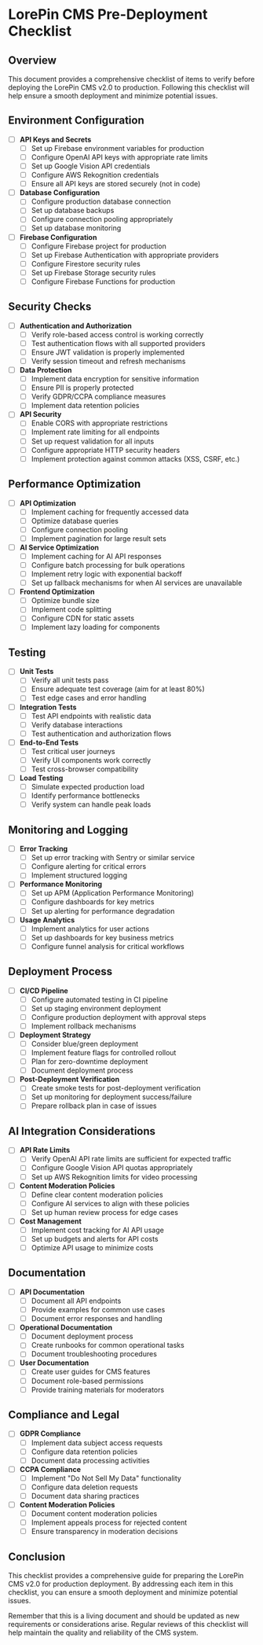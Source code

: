 # LorePin CMS Pre-Deployment Checklist

## Overview

This document provides a comprehensive checklist of items to verify before deploying the LorePin CMS v2.0 to production. Following this checklist will help ensure a smooth deployment and minimize potential issues.

## Environment Configuration

- [ ] **API Keys and Secrets**
  - [ ] Set up Firebase environment variables for production
  - [ ] Configure OpenAI API keys with appropriate rate limits
  - [ ] Set up Google Vision API credentials
  - [ ] Configure AWS Rekognition credentials
  - [ ] Ensure all API keys are stored securely (not in code)

- [ ] **Database Configuration**
  - [ ] Configure production database connection
  - [ ] Set up database backups
  - [ ] Configure connection pooling appropriately
  - [ ] Set up database monitoring

- [ ] **Firebase Configuration**
  - [ ] Configure Firebase project for production
  - [ ] Set up Firebase Authentication with appropriate providers
  - [ ] Configure Firestore security rules
  - [ ] Set up Firebase Storage security rules
  - [ ] Configure Firebase Functions for production

## Security Checks

- [ ] **Authentication and Authorization**
  - [ ] Verify role-based access control is working correctly
  - [ ] Test authentication flows with all supported providers
  - [ ] Ensure JWT validation is properly implemented
  - [ ] Verify session timeout and refresh mechanisms

- [ ] **Data Protection**
  - [ ] Implement data encryption for sensitive information
  - [ ] Ensure PII is properly protected
  - [ ] Verify GDPR/CCPA compliance measures
  - [ ] Implement data retention policies

- [ ] **API Security**
  - [ ] Enable CORS with appropriate restrictions
  - [ ] Implement rate limiting for all endpoints
  - [ ] Set up request validation for all inputs
  - [ ] Configure appropriate HTTP security headers
  - [ ] Implement protection against common attacks (XSS, CSRF, etc.)

## Performance Optimization

- [ ] **API Optimization**
  - [ ] Implement caching for frequently accessed data
  - [ ] Optimize database queries
  - [ ] Configure connection pooling
  - [ ] Implement pagination for large result sets

- [ ] **AI Service Optimization**
  - [ ] Implement caching for AI API responses
  - [ ] Configure batch processing for bulk operations
  - [ ] Implement retry logic with exponential backoff
  - [ ] Set up fallback mechanisms for when AI services are unavailable

- [ ] **Frontend Optimization**
  - [ ] Optimize bundle size
  - [ ] Implement code splitting
  - [ ] Configure CDN for static assets
  - [ ] Implement lazy loading for components

## Testing

- [ ] **Unit Tests**
  - [ ] Verify all unit tests pass
  - [ ] Ensure adequate test coverage (aim for at least 80%)
  - [ ] Test edge cases and error handling

- [ ] **Integration Tests**
  - [ ] Test API endpoints with realistic data
  - [ ] Verify database interactions
  - [ ] Test authentication and authorization flows

- [ ] **End-to-End Tests**
  - [ ] Test critical user journeys
  - [ ] Verify UI components work correctly
  - [ ] Test cross-browser compatibility

- [ ] **Load Testing**
  - [ ] Simulate expected production load
  - [ ] Identify performance bottlenecks
  - [ ] Verify system can handle peak loads

## Monitoring and Logging

- [ ] **Error Tracking**
  - [ ] Set up error tracking with Sentry or similar service
  - [ ] Configure alerting for critical errors
  - [ ] Implement structured logging

- [ ] **Performance Monitoring**
  - [ ] Set up APM (Application Performance Monitoring)
  - [ ] Configure dashboards for key metrics
  - [ ] Set up alerting for performance degradation

- [ ] **Usage Analytics**
  - [ ] Implement analytics for user actions
  - [ ] Set up dashboards for key business metrics
  - [ ] Configure funnel analysis for critical workflows

## Deployment Process

- [ ] **CI/CD Pipeline**
  - [ ] Configure automated testing in CI pipeline
  - [ ] Set up staging environment deployment
  - [ ] Configure production deployment with approval steps
  - [ ] Implement rollback mechanisms

- [ ] **Deployment Strategy**
  - [ ] Consider blue/green deployment
  - [ ] Implement feature flags for controlled rollout
  - [ ] Plan for zero-downtime deployment
  - [ ] Document deployment process

- [ ] **Post-Deployment Verification**
  - [ ] Create smoke tests for post-deployment verification
  - [ ] Set up monitoring for deployment success/failure
  - [ ] Prepare rollback plan in case of issues

## AI Integration Considerations

- [ ] **API Rate Limits**
  - [ ] Verify OpenAI API rate limits are sufficient for expected traffic
  - [ ] Configure Google Vision API quotas appropriately
  - [ ] Set up AWS Rekognition limits for video processing

- [ ] **Content Moderation Policies**
  - [ ] Define clear content moderation policies
  - [ ] Configure AI services to align with these policies
  - [ ] Set up human review process for edge cases

- [ ] **Cost Management**
  - [ ] Implement cost tracking for AI API usage
  - [ ] Set up budgets and alerts for API costs
  - [ ] Optimize API usage to minimize costs

## Documentation

- [ ] **API Documentation**
  - [ ] Document all API endpoints
  - [ ] Provide examples for common use cases
  - [ ] Document error responses and handling

- [ ] **Operational Documentation**
  - [ ] Document deployment process
  - [ ] Create runbooks for common operational tasks
  - [ ] Document troubleshooting procedures

- [ ] **User Documentation**
  - [ ] Create user guides for CMS features
  - [ ] Document role-based permissions
  - [ ] Provide training materials for moderators

## Compliance and Legal

- [ ] **GDPR Compliance**
  - [ ] Implement data subject access requests
  - [ ] Configure data retention policies
  - [ ] Document data processing activities

- [ ] **CCPA Compliance**
  - [ ] Implement "Do Not Sell My Data" functionality
  - [ ] Configure data deletion requests
  - [ ] Document data sharing practices

- [ ] **Content Moderation Policies**
  - [ ] Document content moderation policies
  - [ ] Implement appeals process for rejected content
  - [ ] Ensure transparency in moderation decisions

## Conclusion

This checklist provides a comprehensive guide for preparing the LorePin CMS v2.0 for production deployment. By addressing each item in this checklist, you can ensure a smooth deployment and minimize potential issues.

Remember that this is a living document and should be updated as new requirements or considerations arise. Regular reviews of this checklist will help maintain the quality and reliability of the CMS system. 